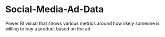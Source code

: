 # Social-Media-Ad-Data
Power BI visual that shows various metrics around how likely someone is willing to buy a product based on the ad.
